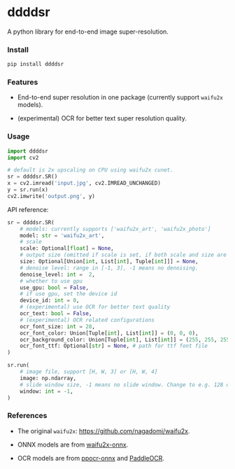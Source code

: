 # ddddsr

A python library for end-to-end image super-resolution.

### Install

```bash
pip install ddddsr
```

### Features

* End-to-end super resolution in one package (currently support `waifu2x` models).

* (experimental) OCR for better text super resolution quality.

### Usage

```python
import ddddsr
import cv2

# default is 2x upscaling on CPU using waifu2x cunet.
sr = ddddsr.SR()
x = cv2.imread('input.jpg', cv2.IMREAD_UNCHANGED)
y = sr.run(x)
cv2.imwrite('output.png', y)
```

API reference:

```python
sr = ddddsr.SR( 
    # models: currently supports ['waifu2x_art', 'waifu2x_photo']
    model: str = 'waifu2x_art', 
    # scale
    scale: Optional[float] = None, 
    # output size (omitted if scale is set, if both scale and size are None, use scale = 2)
    size: Optional[Union[int, List[int], Tuple[int]]] = None, 
    # denoise level: range in [-1, 3], -1 means no denoising.
    denoise_level: int =  2, 
    # whether to use gpu
    use_gpu: bool = False, 
    # if use gpu, set the device id
    device_id: int = 0,
    # (experimental) use OCR for better text quality
    ocr_text: bool = False,
    # (experimental) OCR related configurations
    ocr_font_size: int = 28,
    ocr_font_color: Union[Tuple[int], List[int]] = (0, 0, 0),
    ocr_background_color: Union[Tuple[int], List[int]] = (255, 255, 255),
    ocr_font_ttf: Optional[str] = None, # path for ttf font file
)

sr.run(
    # image file, support [H, W, 3] or [H, W, 4]
    image: np.ndarray,
    # slide window size, -1 means no slide window. Change to e.g. 128 or 256 if OOM.
    window: int = -1,
)
```



### References
* The original `waifu2x`: https://github.com/nagadomi/waifu2x.

* ONNX models are from [waifu2x-onnx](https://github.com/tcyrus/waifu2x-onnx).

* OCR models are from [ppocr-onnx](https://github.com/triwinds/ppocr-onnx) and [PaddleOCR](https://github.com/PaddlePaddle/PaddleOCR).

  
